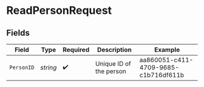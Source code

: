 # ReadPersonRequest


## Fields

| Field                                | Type                                 | Required                             | Description                          | Example                              |
| ------------------------------------ | ------------------------------------ | ------------------------------------ | ------------------------------------ | ------------------------------------ |
| `PersonID`                           | *string*                             | :heavy_check_mark:                   | Unique ID of the person              | aa860051-c411-4709-9685-c1b716df611b |